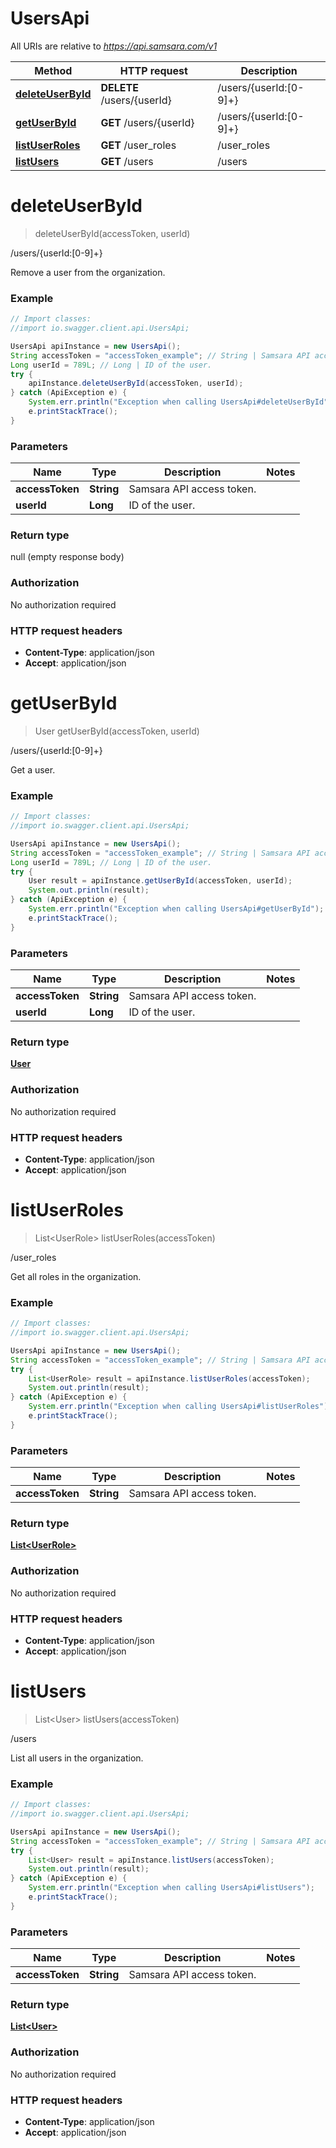 # UsersApi

All URIs are relative to *https://api.samsara.com/v1*

Method | HTTP request | Description
------------- | ------------- | -------------
[**deleteUserById**](UsersApi.md#deleteUserById) | **DELETE** /users/{userId} | /users/{userId:[0-9]+}
[**getUserById**](UsersApi.md#getUserById) | **GET** /users/{userId} | /users/{userId:[0-9]+}
[**listUserRoles**](UsersApi.md#listUserRoles) | **GET** /user_roles | /user_roles
[**listUsers**](UsersApi.md#listUsers) | **GET** /users | /users


<a name="deleteUserById"></a>
# **deleteUserById**
> deleteUserById(accessToken, userId)

/users/{userId:[0-9]+}

Remove a user from the organization.

### Example
```java
// Import classes:
//import io.swagger.client.api.UsersApi;

UsersApi apiInstance = new UsersApi();
String accessToken = "accessToken_example"; // String | Samsara API access token.
Long userId = 789L; // Long | ID of the user.
try {
    apiInstance.deleteUserById(accessToken, userId);
} catch (ApiException e) {
    System.err.println("Exception when calling UsersApi#deleteUserById");
    e.printStackTrace();
}
```

### Parameters

Name | Type | Description  | Notes
------------- | ------------- | ------------- | -------------
 **accessToken** | **String**| Samsara API access token. |
 **userId** | **Long**| ID of the user. |

### Return type

null (empty response body)

### Authorization

No authorization required

### HTTP request headers

 - **Content-Type**: application/json
 - **Accept**: application/json

<a name="getUserById"></a>
# **getUserById**
> User getUserById(accessToken, userId)

/users/{userId:[0-9]+}

Get a user.

### Example
```java
// Import classes:
//import io.swagger.client.api.UsersApi;

UsersApi apiInstance = new UsersApi();
String accessToken = "accessToken_example"; // String | Samsara API access token.
Long userId = 789L; // Long | ID of the user.
try {
    User result = apiInstance.getUserById(accessToken, userId);
    System.out.println(result);
} catch (ApiException e) {
    System.err.println("Exception when calling UsersApi#getUserById");
    e.printStackTrace();
}
```

### Parameters

Name | Type | Description  | Notes
------------- | ------------- | ------------- | -------------
 **accessToken** | **String**| Samsara API access token. |
 **userId** | **Long**| ID of the user. |

### Return type

[**User**](User.md)

### Authorization

No authorization required

### HTTP request headers

 - **Content-Type**: application/json
 - **Accept**: application/json

<a name="listUserRoles"></a>
# **listUserRoles**
> List&lt;UserRole&gt; listUserRoles(accessToken)

/user_roles

Get all roles in the organization.

### Example
```java
// Import classes:
//import io.swagger.client.api.UsersApi;

UsersApi apiInstance = new UsersApi();
String accessToken = "accessToken_example"; // String | Samsara API access token.
try {
    List<UserRole> result = apiInstance.listUserRoles(accessToken);
    System.out.println(result);
} catch (ApiException e) {
    System.err.println("Exception when calling UsersApi#listUserRoles");
    e.printStackTrace();
}
```

### Parameters

Name | Type | Description  | Notes
------------- | ------------- | ------------- | -------------
 **accessToken** | **String**| Samsara API access token. |

### Return type

[**List&lt;UserRole&gt;**](UserRole.md)

### Authorization

No authorization required

### HTTP request headers

 - **Content-Type**: application/json
 - **Accept**: application/json

<a name="listUsers"></a>
# **listUsers**
> List&lt;User&gt; listUsers(accessToken)

/users

List all users in the organization.

### Example
```java
// Import classes:
//import io.swagger.client.api.UsersApi;

UsersApi apiInstance = new UsersApi();
String accessToken = "accessToken_example"; // String | Samsara API access token.
try {
    List<User> result = apiInstance.listUsers(accessToken);
    System.out.println(result);
} catch (ApiException e) {
    System.err.println("Exception when calling UsersApi#listUsers");
    e.printStackTrace();
}
```

### Parameters

Name | Type | Description  | Notes
------------- | ------------- | ------------- | -------------
 **accessToken** | **String**| Samsara API access token. |

### Return type

[**List&lt;User&gt;**](User.md)

### Authorization

No authorization required

### HTTP request headers

 - **Content-Type**: application/json
 - **Accept**: application/json

